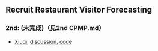 ## Recruit Restaurant Visitor Forecasting
### 2nd: (未完成)（见2nd CPMP.md）
- [Xiuqi][1], [discussion][2], [code][3]

  [1]: https://www.kaggle.com/cpmpml
  [2]: https://www.kaggle.com/c/web-traffic-time-series-forecasting/discussion/39395#220847
  [3]: https://github.com/jfpuget/Kaggle/tree/master/WebTrafficPrediction